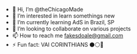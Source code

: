 - 👋 Hi, I’m @theChicagoMade
- 👀 I’m interested in learn somethings new
- 🌱 I’m currently learning AdS in Brazil, SP
- 💞️ I’m looking to collaborate on various projects
- 📫 How to reach me fakesdoale@gmail.com
- ⚡ Fun fact: VAI CORINTHIANS ⚫⚪🦅

<!---
theChicagoMade/theChicagoMade is a ✨ special ✨ repository because its `README.md` (this file) appears on your GitHub profile.
You can click the Preview link to take a look at your changes.
--->
